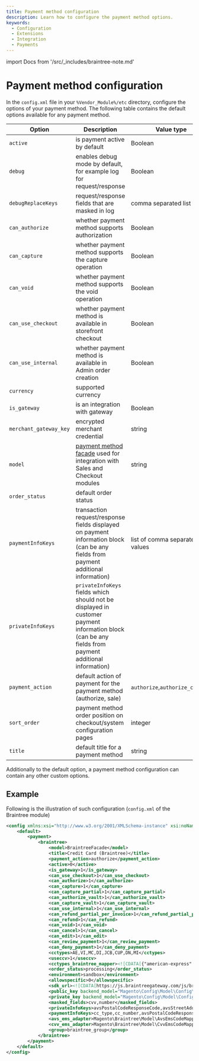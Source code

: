 ```yaml
---
title: Payment method configuration
description: Learn how to configure the payment method options.
keywords:
  - Configuration
  - Extensions
  - Integration
  - Payments
---
```


import Docs from '/src/_includes/braintree-note.md'

<Docs />

# Payment method configuration

In the `config.xml` file in your `%Vendor_Module%/etc` directory, configure the options of your payment method. The following table contains the default options available for any payment method.

| Option | Description | Value type |
|------------------------|-----------------------------------------------------------------|-------------------------|
| `active` | is payment active by default | Boolean |
| `debug` | enables debug mode by default, for example log for request/response | Boolean                               |
| `debugReplaceKeys` | request/response fields that are masked in log | comma separated list |
| `can_authorize` | whether payment method supports authorization | Boolean |
| `can_capture` | whether payment method supports the capture operation | Boolean |
| `can_void` | whether payment method supports the void operation | Boolean |
| `can_use_checkout` | whether payment method is available in storefront  checkout | Boolean |
| `can_use_internal` | whether payment method is available in Admin  order creation | Boolean |
| `currency` | supported currency | |
| `is_gateway` | is an integration with gateway | Boolean |
| `merchant_gateway_key` | encrypted merchant credential | string |
| `model` | [payment method facade](facade-configuration.md) used for integration with Sales and Checkout modules | string |
| `order_status` | default order status | |
| `paymentInfoKeys` | transaction request/response fields displayed on payment information block (can be any fields from payment additional information) | list of comma separated values |
| `privateInfoKeys` | `privateInfoKeys` fields which should not be displayed in customer payment information block (can be any fields from payment additional information) | |
| `payment_action` | default action of payment for the payment method (authorize, sale) | `authorize`,`authorize_capture` |
| `sort_order` | payment method order position on checkout/system configuration pages | integer |
| `title` | default title for a payment method | string |

Additionally to the default option, a payment method configuration can contain any other custom options.

## Example

Following is the illustration of such configuration (`config.xml` of the Braintree module)

```xml
<config xmlns:xsi="http://www.w3.org/2001/XMLSchema-instance" xsi:noNamespaceSchemaLocation="urn:magento:module:Magento_Store:etc/config.xsd">
    <default>
        <payment>
            <braintree>
                <model>BraintreeFacade</model>
                <title>Credit Card (Braintree)</title>
                <payment_action>authorize</payment_action>
                <active>0</active>
                <is_gateway>1</is_gateway>
                <can_use_checkout>1</can_use_checkout>
                <can_authorize>1</can_authorize>
                <can_capture>1</can_capture>
                <can_capture_partial>1</can_capture_partial>
                <can_authorize_vault>1</can_authorize_vault>
                <can_capture_vault>1</can_capture_vault>
                <can_use_internal>1</can_use_internal>
                <can_refund_partial_per_invoice>1</can_refund_partial_per_invoice>
                <can_refund>1</can_refund>
                <can_void>1</can_void>
                <can_cancel>1</can_cancel>
                <can_edit>1</can_edit>
                <can_review_payment>1</can_review_payment>
                <can_deny_payment>1</can_deny_payment>
                <cctypes>AE,VI,MC,DI,JCB,CUP,DN,MI</cctypes>
                <useccv>1</useccv>
                <cctypes_braintree_mapper><![CDATA[{"american-express":"AE","discover":"DI","jcb":"JCB","mastercard":"MC","master-card":"MC","visa":"VI","maestro":"MI","diners-club":"DN","unionpay":"CUP"}]]></cctypes_braintree_mapper>
                <order_status>processing</order_status>
                <environment>sandbox</environment>
                <allowspecific>0</allowspecific>
                <sdk_url><![CDATA[https://js.braintreegateway.com/js/braintree-2.32.0.min.js]]></sdk_url>
                <public_key backend_model="Magento\Config\Model\Config\Backend\Encrypted" />
                <private_key backend_model="Magento\Config\Model\Config\Backend\Encrypted" />
                <masked_fields>cvv,number</masked_fields>
                <privateInfoKeys>avsPostalCodeResponseCode,avsStreetAddressResponseCode,cvvResponseCode,processorAuthorizationCode,processorResponseCode,processorResponseText,liabilityShifted,liabilityShiftPossible,riskDataId,riskDataDecision</privateInfoKeys>
                <paymentInfoKeys>cc_type,cc_number,avsPostalCodeResponseCode,avsStreetAddressResponseCode,cvvResponseCode,processorAuthorizationCode,processorResponseCode,processorResponseText,liabilityShifted,liabilityShiftPossible,riskDataId,riskDataDecision</paymentInfoKeys>
                <avs_ems_adapter>Magento\Braintree\Model\AvsEmsCodeMapper</avs_ems_adapter>
                <cvv_ems_adapter>Magento\Braintree\Model\CvvEmsCodeMapper</cvv_ems_adapter>
                <group>braintree_group</group>
            </braintree>
        </payment>
    </default>
</config>
```
